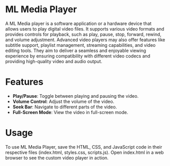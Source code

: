 # ML Media Player

A ML Media player is a software application or a hardware device that allows users to play digital video files. It supports various video formats and provides controls for playback, such as play, pause, stop, forward, rewind, and volume adjustment. Advanced video players may also offer features like subtitle support, playlist management, streaming capabilities, and video editing tools. They aim to deliver a seamless and enjoyable viewing experience by ensuring compatibility with different video codecs and providing high-quality video and audio output.


# Features

- **Play/Pause**: Toggle between playing and pausing the video.
- **Volume Control**: Adjust the volume of the video.
- **Seek Bar**: Navigate to different parts of the video.
- **Full-Screen Mode**: View the video in full-screen mode.

# Usage

To use ML Media Player, save the HTML, CSS, and JavaScript code in their respective files (index.html, styles.css, scripts.js). Open index.html in a web browser to see the custom video player in action.
